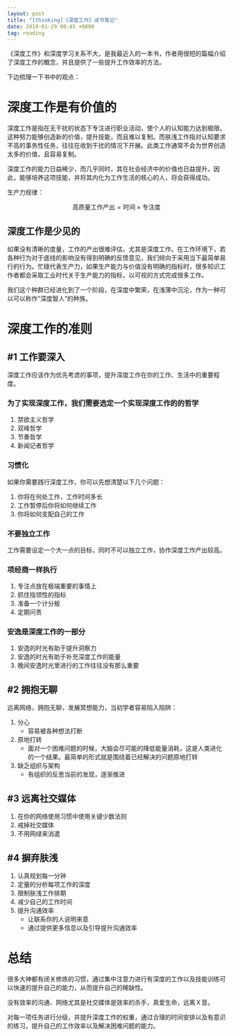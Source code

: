 ```yaml
---
layout: post
title: "[thinking]《深度工作》读书笔记"
date: 2019-01-29 00:45 +0800
tag: reading
---
```


《深度工作》和深度学习关系不大，是我最近入的一本书，作者用很短的篇幅介绍了深度工作的概念，并且提供了一些提升工作效率的方法。

下边梳理一下书中的观点：

# 深度工作是有价值的

深度工作是指在无干扰的状态下专注进行职业活动，使个人的认知能力达到极限。这种努力能够创造新的价值，提升技能，而且难以复制。而肤浅工作指对认知要求不高的事务性任务，往往在收到干扰的情况下开展。此类工作通常不会为世界创造太多的价值，且容易复制。

深度工作的能力日益稀少，而几乎同时，其在社会经济中的价值也日益提升。因此，能够培养这项技能，并将其内化为工作生活的核心的人，将会获得成功。

生产力规律：

$$\text{高质量工作产出} = \text{时间} \times \text{专注度}$$

## 深度工作是少见的

如果没有清晰的度量，工作的产出很难评估，尤其是深度工作。在工作环境下，若各种行为对于底线的影响没有得到明确的反馈意见，我们倾向于采用当下最简单易行的行为。忙碌代表生产力，如果生产能力与价值没有明确的指标时，很多知识工作者都会采取工业时代关于生产能力的指标，以可视的方式完成很多工作。

我们这个种群已经进化到了一个阶段，在深度中繁荣，在浅薄中沉沦，作为一种可以可以称作“深度智人”的种族。

# 深度工作的准则

## #1 工作要深入

深度工作应该作为优先考虑的事项，提升深度工作在你的工作、生活中的重要程度。

### 为了实现深度工作，我们需要选定一个实现深度工作的的哲学

1. 禁欲主义哲学
2. 双峰哲学
3. 节奏哲学
4. 新闻记者哲学

### 习惯化

如果你需要践行深度工作，你可以先想清楚以下几个问题：

1. 你将在何处工作，工作时间多长
2. 工作暂停后你将如何继续工作
3. 你将如何支配自己的工作

### 不要独立工作

工作需要设定一个大一点的目标，同时不可以独立工作，协作深度工作产出较高。

### 项经商一样执行

1. 专注点放在极端重要的事情上
2. 抓住指领性的指标
3. 准备一个计分板
4. 定期问责

### 安逸是深度工作的一部分

1. 安逸的时光有助于提升洞察力
2. 安逸的时光有助于补充深度工作的能量
3. 晚间安逸时光里进行的工作往往没有那么重要

## #2 拥抱无聊

远离网络，拥抱无聊，发展冥想能力，当初学者容易陷入陷阱：

1. 分心
    * 容易被各种想法打断
2. 原地打转
    * 面对一个困难问题的时候，大脑会尽可能的降低能量消耗，这是人类进化的一个结果。最简单的形式就是围绕着已经解决的问题原地打转
3. 缺乏组织与架构
    * 有组织的反思当前的发现，逐渐推进

## #3 远离社交媒体

1. 在你的网络使用习惯中使用关键少数法则
2. 戒掉社交媒体
3. 不用网绿来消遣

## #4 摒弃肤浅

1. 认真规划每一分钟
2. 定量的分析每项工作的深度
3. 限制肤浅工作排期
4. 减少自己的工作时间
5. 提升沟通效率
   * 让联系你的人说明来意
   * 通过提供更多信息以及引导提升沟通效率

# 总结

很多大神都有闭关修炼的习惯，通过集中注意力进行有深度的工作以及技能训练可以快速的提升自己的能力，从而提升自己的稀缺性。

没有效率的沟通、网络尤其是社交媒体是效率的杀手，真爱生命，远离Ｘ音。

对每一项任务进行分级，并提升深度工作的权重，通过合理的时间安排以及有意识的练习，提升自己的工作效率以及解决困难问题的能力。